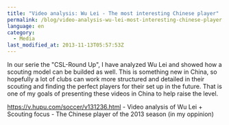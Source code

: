 ```yaml
---
title: "Video analysis: Wu Lei - The most interesting Chinese player"
permalink: /blog/video-analysis-wu-lei-most-interesting-chinese-player
language: en
category:
  - Media
last_modified_at: 2013-11-13T05:57:53Z
---
```


In our serie the "CSL-Round Up", I have analyzed Wu Lei and showed how a scouting model can be builded as well. This is something new in China, so hopefully a lot of clubs can work more structured and detailed in their scouting and finding the perfect players for their set up in the future. That is one of my goals of presenting these videos in China to help raise the level.

<https://v.hupu.com/soccer/v131236.html> - Video analysis of Wu Lei + Scouting focus - The Chinese player of the 2013 season (in my oppinion)
